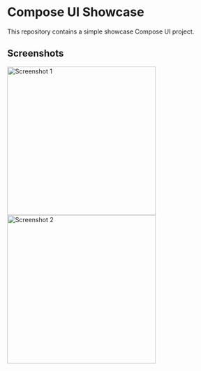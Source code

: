 # Compose UI Showcase

This repository contains a simple showcase Compose UI project.

## Screenshots

<div>
   <img src="https://github.com/user-attachments/assets/b0b12fd5-cbb3-4cf2-b92b-58660c18d33f" width="340" alt="Screenshot 1">
   <img src="https://github.com/user-attachments/assets/48eec195-e522-4517-ad11-f56a302b18c2" width="340" alt="Screenshot 2">
</div>
